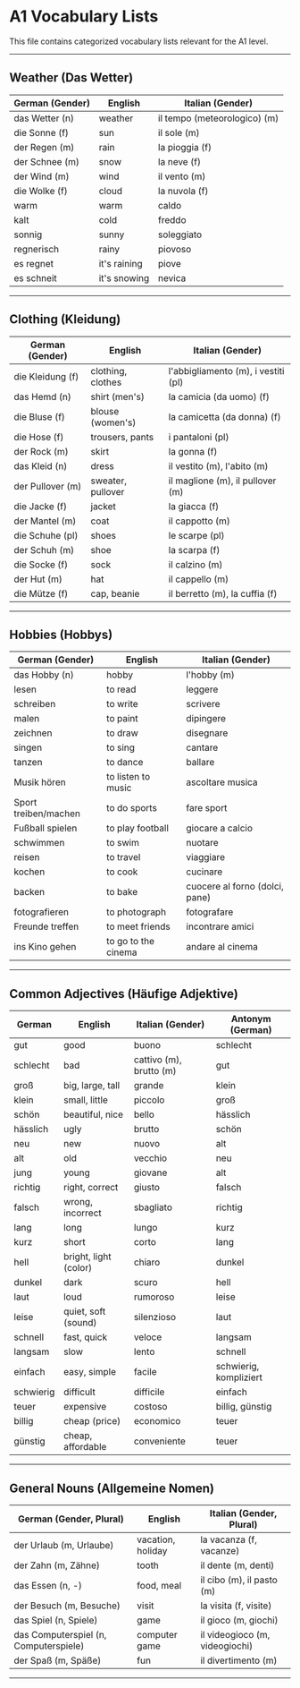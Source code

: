 # A1 Vocabulary Lists

This file contains categorized vocabulary lists relevant for the A1 level.

---

## Weather (Das Wetter)

| German (Gender)         | English                   | Italian (Gender)              |
|-------------------------|---------------------------|-------------------------------|
| das Wetter (n)          | weather                   | il tempo (meteorologico) (m)  |
| die Sonne (f)           | sun                       | il sole (m)                   |
| der Regen (m)           | rain                      | la pioggia (f)                |
| der Schnee (m)          | snow                      | la neve (f)                   |
| der Wind (m)            | wind                      | il vento (m)                  |
| die Wolke (f)           | cloud                     | la nuvola (f)                 |
| warm                    | warm                      | caldo                         |
| kalt                    | cold                      | freddo                        |
| sonnig                  | sunny                     | soleggiato                    |
| regnerisch              | rainy                     | piovoso                       |
| es regnet               | it's raining              | piove                         |
| es schneit              | it's snowing              | nevica                        |

---

## Clothing (Kleidung)

| German (Gender)         | English                   | Italian (Gender)              |
|-------------------------|---------------------------|-------------------------------|
| die Kleidung (f)        | clothing, clothes         | l'abbigliamento (m), i vestiti (pl) |
| das Hemd (n)            | shirt (men's)             | la camicia (da uomo) (f)      |
| die Bluse (f)           | blouse (women's)          | la camicetta (da donna) (f)   |
| die Hose (f)            | trousers, pants           | i pantaloni (pl)              |
| der Rock (m)            | skirt                     | la gonna (f)                  |
| das Kleid (n)           | dress                     | il vestito (m), l'abito (m)   |
| der Pullover (m)        | sweater, pullover         | il maglione (m), il pullover (m) |
| die Jacke (f)           | jacket                    | la giacca (f)                 |
| der Mantel (m)          | coat                      | il cappotto (m)               |
| die Schuhe (pl)         | shoes                     | le scarpe (pl)                |
| der Schuh (m)           | shoe                      | la scarpa (f)                 |
| die Socke (f)           | sock                      | il calzino (m)                |
| der Hut (m)             | hat                       | il cappello (m)               |
| die Mütze (f)           | cap, beanie               | il berretto (m), la cuffia (f) |

---

## Hobbies (Hobbys)

| German (Gender)         | English                   | Italian (Gender)              |
|-------------------------|---------------------------|-------------------------------|
| das Hobby (n)           | hobby                     | l'hobby (m)                   |
| lesen                   | to read                   | leggere                       |
| schreiben               | to write                  | scrivere                      |
| malen                   | to paint                  | dipingere                     |
| zeichnen                | to draw                   | disegnare                     |
| singen                  | to sing                   | cantare                       |
| tanzen                  | to dance                  | ballare                       |
| Musik hören             | to listen to music        | ascoltare musica              |
| Sport treiben/machen    | to do sports              | fare sport                    |
| Fußball spielen         | to play football          | giocare a calcio              |
| schwimmen               | to swim                   | nuotare                       |
| reisen                  | to travel                 | viaggiare                     |
| kochen                  | to cook                   | cucinare                      |
| backen                  | to bake                   | cuocere al forno (dolci, pane)|
| fotografieren           | to photograph             | fotografare                   |
| Freunde treffen         | to meet friends           | incontrare amici              |
| ins Kino gehen          | to go to the cinema       | andare al cinema              |

---

## Common Adjectives (Häufige Adjektive)

| German                  | English                   | Italian (Gender)              | Antonym (German)        |
|-------------------------|---------------------------|-------------------------------|-------------------------|
| gut                     | good                      | buono                         | schlecht                |
| schlecht                | bad                       | cattivo (m), brutto (m)       | gut                     |
| groß                    | big, large, tall          | grande                        | klein                   |
| klein                   | small, little             | piccolo                       | groß                    |
| schön                   | beautiful, nice           | bello                         | hässlich                |
| hässlich                | ugly                      | brutto                        | schön                   |
| neu                     | new                       | nuovo                         | alt                     |
| alt                     | old                       | vecchio                       | neu                     |
| jung                    | young                       | giovane                       | alt                     |
| richtig                 | right, correct            | giusto                        | falsch                  |
| falsch                  | wrong, incorrect          | sbagliato                     | richtig                 |
| lang                    | long                      | lungo                         | kurz                    |
| kurz                    | short                     | corto                         | lang                    |
| hell                    | bright, light (color)     | chiaro                        | dunkel                  |
| dunkel                  | dark                      | scuro                         | hell                    |
| laut                    | loud                      | rumoroso                      | leise                   |
| leise                   | quiet, soft (sound)       | silenzioso                    | laut                    |
| schnell                 | fast, quick               | veloce                        | langsam                 |
| langsam                 | slow                      | lento                         | schnell                 |
| einfach                 | easy, simple              | facile                        | schwierig, kompliziert  |
| schwierig               | difficult                 | difficile                     | einfach                 |
| teuer                   | expensive                 | costoso                       | billig, günstig         |
| billig                  | cheap (price)             | economico                     | teuer                   |
| günstig                 | cheap, affordable         | conveniente                   | teuer                   |

---

## General Nouns (Allgemeine Nomen)

| German (Gender, Plural) | English                   | Italian (Gender, Plural)      |
|-------------------------|---------------------------|-------------------------------|
| der Urlaub (m, Urlaube) | vacation, holiday         | la vacanza (f, vacanze)       |
| der Zahn (m, Zähne)     | tooth                     | il dente (m, denti)           |
| das Essen (n, -)        | food, meal                | il cibo (m), il pasto (m)     |
| der Besuch (m, Besuche) | visit                     | la visita (f, visite)         |
| das Spiel (n, Spiele)   | game                      | il gioco (m, giochi)          |
| das Computerspiel (n, Computerspiele) | computer game | il videogioco (m, videogiochi) |
| der Spaß (m, Späße)     | fun                       | il divertimento (m)           |

---
